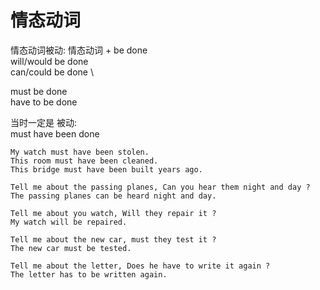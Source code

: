 # 情态动词

情态动词被动: 情态动词 + be done \
will/would be done \
can/could be done \

must be done \
have to be done

当时一定是 被动:  \
must have been done
```text
My watch must have been stolen.
This room must have been cleaned.
This bridge must have been built years ago.
```


```text
Tell me about the passing planes, Can you hear them night and day ?
The passing planes can be heard night and day.

Tell me about you watch, Will they repair it ?
My watch will be repaired.

Tell me about the new car, must they test it ?
The new car must be tested.

Tell me about the letter, Does he have to write it again ?
The letter has to be written again.
```